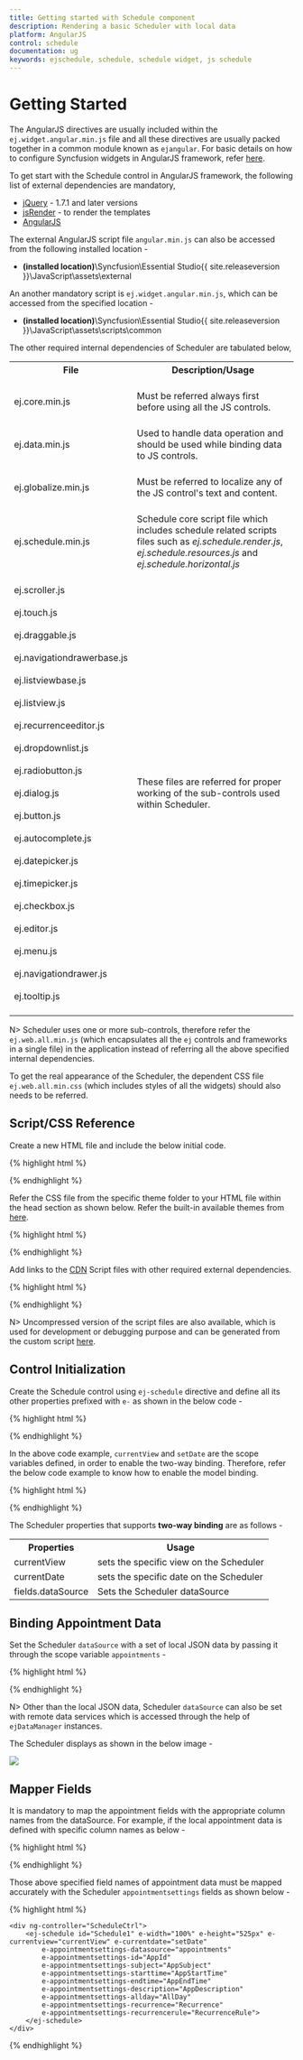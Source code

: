 ```yaml
---
title: Getting started with Schedule component	
description: Rendering a basic Scheduler with local data
platform: AngularJS
control: schedule
documentation: ug
keywords: ejschedule, schedule, schedule widget, js schedule 
---
```


# Getting Started

The AngularJS directives are usually included within the `ej.widget.angular.min.js` file and all these directives are usually packed together in a common module known as `ejangular`. For basic details on how to configure Syncfusion widgets in AngularJS framework, refer [here](https://help.syncfusion.com/js/angularjs).

To get start with the Schedule control in AngularJS framework, the following list of external dependencies are mandatory, 

* [jQuery](http://jquery.com) - 1.7.1 and later versions
* [jsRender](https://github.com/borismoore/jsrender) - to render the templates
* [AngularJS](https://angularjs.org/)

The external AngularJS script file `angular.min.js` can also be accessed from the following installed location - 

* **(installed location)**\Syncfusion\Essential Studio\{{ site.releaseversion }}\JavaScript\assets\external

An another mandatory script is `ej.widget.angular.min.js`, which can be accessed from the specified location - 

* **(installed location)**\Syncfusion\Essential Studio\{{ site.releaseversion }}\JavaScript\assets\scripts\common

The other required internal dependencies of Scheduler are tabulated below,

<table>
<tr>
<th>
File<br/><br/></th><th>
Description/Usage<br/><br/></th></tr>
<tr>
<td>
ej.core.min.js<br/><br/></td><td>
Must be referred always first before using all the JS controls.<br/><br/></td></tr>
<tr>
<td>
ej.data.min.js<br/><br/></td><td>
Used to handle data operation and should be used while binding data to JS controls.<br/><br/></td></tr>
<tr>
<td>
ej.globalize.min.js<br/><br/></td><td>
Must be referred to localize any of the JS control's text and content.<br/><br/></td></tr>
<tr>
<td>
ej.schedule.min.js<br/><br/></td><td>
Schedule core script file which includes schedule related scripts files such as <i>ej.schedule.render.js</i>, <i>ej.schedule.resources.js</i> and <i>ej.schedule.horizontal.js</i><br/><br/></td></tr>
<tr>
<td>
ej.scroller.js<br/><br/>ej.touch.js<br/><br/>ej.draggable.js<br/><br/>ej.navigationdrawerbase.js<br/><br/>ej.listviewbase.js<br/><br/>ej.listview.js<br/><br/>ej.recurrenceeditor.js<br/><br/>ej.dropdownlist.js<br/><br/>ej.radiobutton.js<br/><br/>ej.dialog.js<br/><br/>ej.button.js<br/><br/>ej.autocomplete.js<br/><br/>ej.datepicker.js<br/><br/>ej.timepicker.js<br/><br/>ej.checkbox.js<br/><br/>ej.editor.js<br/><br/>ej.menu.js<br/><br/>ej.navigationdrawer.js<br/><br/>ej.tooltip.js<br/><br/></td><td>
These files are referred for proper working of the sub-controls used within Scheduler.<br/><br/></td></tr>
</table>

N> Scheduler uses one or more sub-controls, therefore refer the `ej.web.all.min.js` (which encapsulates all the `ej` controls and frameworks in a single file) in the application instead of referring all the above specified internal dependencies. 

To get the real appearance of the Scheduler, the dependent CSS file `ej.web.all.min.css` (which includes styles of all the widgets) should also needs to be referred.

## Script/CSS Reference

Create a new HTML file and include the below initial code.

{% highlight html %}

<!DOCTYPE html>
<html lang="en" xmlns="http://www.w3.org/1999/xhtml">
    <head>
        <meta charset="utf-8" />
        <title> </title>
    </head>
    <body>
    </body>
</html>

{% endhighlight %}

Refer the CSS file from the specific theme folder to your HTML file within the head section as shown below. Refer the built-in available themes from [here](https://help.syncfusion.com/js/theming-in-essential-javascript-components).

{% highlight html %}

<head>
    <meta charset="utf-8" />
    <title>Getting Started - Schedule</title>
    <link href="http://cdn.syncfusion.com/{{ site.releaseversion }}/js/web/flat-azure/ej.web.all.min.css" rel="stylesheet" />
</head>

{% endhighlight %}

Add links to the [CDN](https://help.syncfusion.com/js/cdn) Script files with other required external dependencies.

{% highlight html %}

<head>
    <meta charset="utf-8" />
    <title>Getting Started - Schedule</title>
    <link href="http://cdn.syncfusion.com/{{ site.releaseversion }}/js/web/flat-azure/ej.web.all.min.css" rel="stylesheet" />
    <script src="http://cdn.syncfusion.com/js/assets/external/jquery-3.0.0.min.js"></script>
    <script src="http://cdn.syncfusion.com/js/assets/external/jsrender.min.js"></script>
    <script src="http://cdn.syncfusion.com/js/assets/external/angular.min.js"></script>
	<script src="http://cdn.syncfusion.com/{{ site.releaseversion }}/js/web/ej.web.all.min.js"></script>
	<script src="http://cdn.syncfusion.com/{{ site.releaseversion }}/js/common/ej.widget.angular.min.js"></script>
</head>

{% endhighlight %}

N> Uncompressed version of the script files are also available, which is used for development or debugging purpose and can be generated from the custom script [here](http://csg.syncfusion.com).

## Control Initialization

Create the Schedule control using `ej-schedule` directive and define all its other properties prefixed with `e-` as shown in the below code -

{% highlight html %}

<html xmlns="http://www.w3.org/1999/xhtml" ng-app="ScheduleApp">

<body>
	<div ng-controller="ScheduleCtrl">
		<ej-schedule id="Schedule1" e-width="100%" e-height="525px" e-currentview="currentView" e-currentdate="setDate">
	    </ej-schedule>
	</div>
</body>

</html>

{% endhighlight %}

In the above code example, `currentView` and `setDate` are the scope variables defined, in order to enable the two-way binding. Therefore, refer the below code example to know how to enable the model binding.

{% highlight html %}

<html xmlns="http://www.w3.org/1999/xhtml" ng-app="ScheduleApp">
<head> <!-- Dependency file references --> </head>
<body>
	<div ng-controller="ScheduleCtrl">
		<ej-schedule id="Schedule1" e-width="100%" e-height="525px" e-currentview="currentView" e-currentdate="setDate">
	    </ej-schedule>
	</div>
    <script>
	angular.module('ScheduleApp', ['ejangular']).controller('ScheduleCtrl', function ($scope) {
		$scope.setDate = new Date(2016, 4, 5);
		$scope.currentView = "week";
	});
</script>
</body>

</html>

{% endhighlight %}

The Scheduler properties that supports **two-way binding** are as follows - 

<table>
	<tr>
	<th>Properties</th>
	<th>Usage</th>
	</tr>
	<tr>
	<td>currentView</td>
	<td>sets the specific view on the Scheduler</td>
	</tr>
	<tr>
	<td>currentDate</td>
	<td>sets the specific date on the Scheduler</td>
	</tr>
	<tr>
	<td>fields.dataSource</td>
	<td>Sets the Scheduler dataSource</td>
	</tr>
</table>	

## Binding Appointment Data

Set the Scheduler `dataSource` with a set of local JSON data by passing it through the scope variable `appointments` - 

{% highlight html %}

<html xmlns="http://www.w3.org/1999/xhtml" ng-app="ScheduleApp">
<head> <!-- Dependency file references --> </head>
<body>
	<div ng-controller="ScheduleCtrl">
		<ej-schedule id="Schedule1" e-width="100%" e-height="525px" e-currentview="currentView" e-currentdate="setDate"
            e-appointmentsettings-datasource="appointments" 
			e-appointmentsettings-id="Id" 
			e-appointmentsettings-subject="Subject" 
			e-appointmentsettings-starttime="StartTime"
			e-appointmentsettings-endtime="EndTime" 
			e-appointmentsettings-description="Description" 
			e-appointmentsettings-allday="AllDay" 
			e-appointmentsettings-recurrence="Recurrence" 
			e-appointmentsettings-recurrencerule="RecurrenceRule">
	    </ej-schedule>
	</div>
<script>
    var dManager = [{ 
        Id: 1, 
        Subject: "Bering Sea Gold", 
        StartTime: new Date(2016, 4, 5, 5, 30), 
        EndTime: new Date(2016, 4, 5, 7, 30), 
        Description:"", 
        AllDay: false, 
        Recurrence: false
    }];
	angular.module('ScheduleApp', ['ejangular']).controller('ScheduleCtrl', function ($scope) {
        $scope.appointments = dManager;
		$scope.setDate = new Date(2016, 4, 5);
		$scope.currentView = "week";
	});
</script>
</body>

</html>

{% endhighlight %}

N> Other than the local JSON data, Scheduler `dataSource` can also be set with remote data services which is accessed through the help of `ejDataManager` instances.

The Scheduler displays as shown in the below image - 

![](getting-started_images/schedule.png)

## Mapper Fields

It is mandatory to map the appointment fields with the appropriate column names from the dataSource. For example, if the local appointment data is defined with specific column names as below - 

{% highlight html %}

<script>
    var dManager = [{ 
        AppId: 1, 
        AppSubject: "Bering Sea Gold", 
        AppStartTime: new Date(2016, 4, 5, 5, 30), 
        AppEndTime: new Date(2016, 4, 5, 7, 30), 
        AppDescription:"", 
        AllDay: false, 
        Recurrence: false
    }];
</script>

{% endhighlight %}

Those above specified field names of appointment data must be mapped accurately with the Scheduler `appointmentsettings` fields as shown below - 

{% highlight html %}

	<div ng-controller="ScheduleCtrl">
		<ej-schedule id="Schedule1" e-width="100%" e-height="525px" e-currentview="currentView" e-currentdate="setDate"
            e-appointmentsettings-datasource="appointments" 
			e-appointmentsettings-id="AppId" 
			e-appointmentsettings-subject="AppSubject" 
			e-appointmentsettings-starttime="AppStartTime"
			e-appointmentsettings-endtime="AppEndTime" 
			e-appointmentsettings-description="AppDescription" 
			e-appointmentsettings-allday="AllDay" 
			e-appointmentsettings-recurrence="Recurrence" 
			e-appointmentsettings-recurrencerule="RecurrenceRule">
	    </ej-schedule>
	</div>

{% endhighlight %}